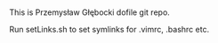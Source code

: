 ###
This is Przemysław Głębocki dofile git repo.

Run setLinks.sh to set symlinks for .vimrc, .bashrc etc.

